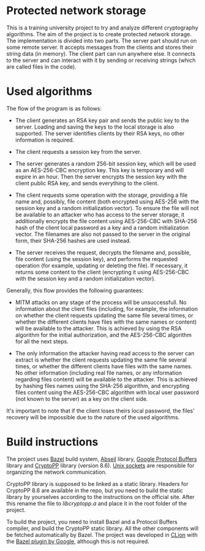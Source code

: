 # Protected network storage

This is a training university project to try and analyze different cryptography
algorithms. The aim of the project is to create protected network storage. The
implementation is divided into two parts. The server part should run on some
remote server. It accepts messages from the clients and stores their string
data (in memory). The client part can run anywhere else. It connects to the
server and can interact with it by sending or receiving strings (which are
called files in the code).

# Used algorithms

The flow of the program is as follows:

- The client generates an RSA key pair and sends the public key to the server.
Loading and saving the keys to the local storage is also supported. The server
identifies clients by their RSA keys, no other information is required.

- The client requests a session key from the server.

- The server generates a random 256-bit session key, which will be used as an
AES-256-CBC encryption key. This key is temporary and will expire in an hour.
Then the server encrypts the session key with the client public RSA key, and
sends everything to the client.

- The client requests some operation with the storage, providing a file name
and, possibly, file content (both encrypted using AES-256 with the session key
and a random initialization vector). To ensure the file will not be available
to an attacker who has access to the server storage, it additionally encrypts
the file content using AES-256-CBC with SHA-256 hash of the client local
password as a key and a random initialization vector. The filenames are also
not passed to the server in the original form, their SHA-256 hashes are used
instead.

- The server receives the request, decrypts the filename and, possible, file
content (using the session key), and performs the requested operation (for
example, updating or deleting the file). If necessary, it returns some content
to the client (encrypting it using AES-256-CBC with the session key and a random
initialization vector).

Generally, this flow provides the following guarantees:

- MITM attacks on any stage of the process will be unsuccessfull. No information
about the client files (including, for example, the information on whether the
client requests updating the same file several times, or whether the different
clients have files with the same names or content) will be available to the
attacker. This is achieved by using the RSA algorithm for the initial
authorization, and the AES-256-CBC algorithm for all the next steps.

- The only information the attacker having read access to the server can
extract is whether the client requests updating the same file several times, or
whether the different clients have files with the same names. No other
information (including real file names, or any information regarding files
content) will be available to the attacker. This is achieved by hashing files
names using the SHA-256 algorithm, and encrypting files content using the
AES-256-CBC algorithm with local user password (not known to the server) as a
key on the client side.

It's important to note that if the client loses theirs local password,
the files' recovery will be impossible due to the nature of the used algorithms.

# Build instructions

The project uses [Bazel](https://bazel.build/) build system, [Abseil](https://abseil.io/)
library, [Google Protocol Buffers](https://developers.google.com/protocol-buffers)
library and [CryptoPP](https://cryptopp.com/) library (version 8.6).
[Unix sockets](https://man7.org/linux/man-pages/man2/socket.2.html) are
responsible for organizing the network communication.

CryptoPP library is supposed to be linked as a static library. Headers for
CryptoPP 8.6 are available in the repo, but you need to build the static
library by yourselves according to the instructions on the official site. After
this rename the file to *libcryptopp.a* and place it in the root folder of
the project.

To build the project, you need to install Bazel and a Protocol Buffers compiler, 
and build the CryptoPP static library. All the other components will be fetched
automatically by Bazel. The project was developed in [CLion](https://www.jetbrains.com/clion/)
with the [Bazel plugin by Google](https://plugins.jetbrains.com/plugin/9554-bazel),
although this is not required.

